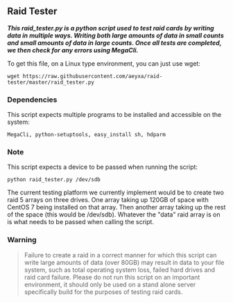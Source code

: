 ## Raid Tester

*__This raid_tester.py is a python script used to test raid cards by writing data in multiple ways. Writing both large amounts of data in small counts and small amounts of data in large counts. Once all tests are completed, we then check for any errors using MegaCli.__*

To get this file, on a Linux type environment, you can just use wget:
```
wget https://raw.githubusercontent.com/aeyxa/raid-tester/master/raid_tester.py
```


### Dependencies
This script expects multiple programs to be installed and accessible on the system:

```
MegaCli, python-setuptools, easy_install sh, hdparm
```
  

### Note

This script expects a device to be passed when running the script:

```
python raid_tester.py /dev/sdb
```
  
The current testing platform we currently implement would be to create two raid 5 arrays on three drives. One array taking up 120GB of space with CentOS 7 being installed on that array. Then another array taking up the rest of the space (this would be /dev/sdb). Whatever the "data" raid array is on is what needs to be passed when calling the script.


### Warning

>Failure to create a raid in a correct manner for which this script can write large amounts of data (over 80GB) may result in data to your file system, such as total operating system loss, failed hard drives and raid card failure. Please do not run this script on an important environment, it should only be used on a stand alone server specifically build for the purposes of testing raid cards.
